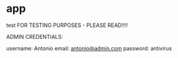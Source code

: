 # app
test
FOR TESTING PURPOSES - PLEASE READ!!!!


ADMIN CREDENTIALS:

username: Antonio
email: antonio@admin.com
password: antivirus
